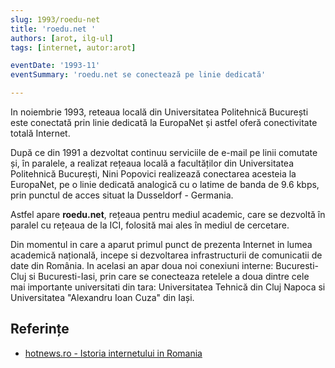 ```yaml
---
slug: 1993/roedu-net
title: 'roedu.net '
authors: [arot, ilg-ul]
tags: [internet, autor:arot]

eventDate: '1993-11'
eventSummary: 'roedu.net se conectează pe linie dedicată'

---
```


In noiembrie 1993, reteaua locală din Universitatea Politehnică București
este conectată prin linie dedicată la EuropaNet și astfel oferă conectivitate
totală Internet.

<!-- truncate -->

După ce din 1991 a dezvoltat continuu serviciile de e-mail pe linii comutate
și, în paralele, a realizat rețeaua locală a facultăților din
Universitatea Politehnică
București, Nini Popovici realizează conectarea acesteia la EuropaNet,
pe o linie dedicată analogică cu o latime de banda de 9.6 kbps,
prin punctul de acces
situat la Dusseldorf - Germania.

Astfel apare **roedu.net**, rețeaua pentru mediul academic,
care se dezvoltă în paralel cu
rețeaua de la ICI, folosită mai ales în mediul de cercetare.

Din momentul in care a aparut primul punct de prezenta Internet in lumea
academică națională, incepe si dezvoltarea infrastructurii de comunicatii
de date din România. In acelasi an apar doua noi conexiuni interne:
Bucuresti-Cluj si Bucuresti-Iasi, prin care se conecteaza retelele a
doua dintre cele mai importante universitati din tara: Universitatea
Tehnică din Cluj Napoca si Universitatea "Alexandru Ioan Cuza" din Iași.

## Referințe

- [hotnews.ro - Istoria internetului in Romania](https://economie.hotnews.ro/stiri-20_ani_internet-15969144-istoria-internetului-romania-alexandru-rotaru-nu-pot-spun-inventat-noi-ceva-plus-aici-romania-doar-majoritatea-noutatilor-adoptat-printre-primii.htm)
